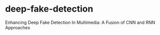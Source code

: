 # deep-fake-detection
Enhancing Deep Fake Detection In Multimedia: A Fusion of CNN and RNN Approaches
